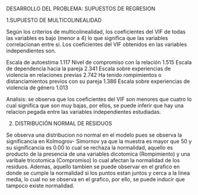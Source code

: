 DESARROLLO DEL PROBLEMA: 
SUPUESTOS DE REGRESION

1.SUPUESTO DE MULTICOLINEALIDAD 

Según los criterios de multicolinealidad, los coeficientes del VIF de todas las variables es bajo (menor a 4) lo que significa que las variables correlacionan entre si. Los coeficientes del VIF obtenidos en las variables independientes son.			

Escala de autoestima                                                     1.117
Nivel de compromiso con la relación                                      1.515
Escala de dependencia hacia la pareja                                    2.341
Escala sobre experiencias de violencia en relaciones previas             2.742
Ha tenido rompimientos o distanciamientos previos con su pareja          1.386
Escala sobre experiencias de violencia de género                         1.013

Analisis: se observa que los coeficientes del VIF son menores que cuatro lo cual significa que son muy bajas, por ellos, se puede inferir que hay una relacion pegada entre las variables independientes estudiadas. 

2. DISTRIBUCIÓN NORMAL DE RESIDUOS  

Se observa una distribucion no normal en el modelo pues se observa la significancia en Kolmogrov- Simornov ya que la muestra  es mayor que 50 y su significancia es 0.00 lo cual se rechaza la normalidad, aquello es producto de la presencia de una variables dicotomica (Rompimiento) y una varibale tricotomica (Compromiso) lo cual afectan la normalidad de los residuos. Ademas, aquello tambien se puede observar en el grafico en donde se cumple la normalidad si los puntos estan juntos y cerca a la linea media, lo cual no se observa en el grafico, por ello, se puede inducir que tampoco existe normalidad. 						
